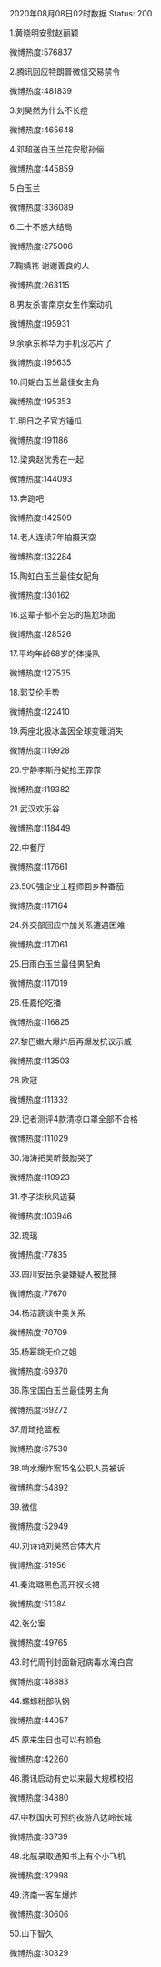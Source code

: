 2020年08月08日02时数据
Status: 200

1.黄晓明安慰赵丽颖

微博热度:576837

2.腾讯回应特朗普微信交易禁令

微博热度:481839

3.刘昊然为什么不长痘

微博热度:465648

4.邓超送白玉兰花安慰孙俪

微博热度:445859

5.白玉兰

微博热度:336089

6.二十不惑大结局

微博热度:275006

7.鞠婧祎 谢谢善良的人

微博热度:263115

8.男友杀害南京女生作案动机

微博热度:195931

9.余承东称华为手机没芯片了

微博热度:195635

10.闫妮白玉兰最佳女主角

微博热度:195353

11.明日之子官方锤瓜

微博热度:191186

12.梁爽赵优秀在一起

微博热度:144093

13.奔跑吧

微博热度:142509

14.老人连续7年拍摄天空

微博热度:132284

15.陶虹白玉兰最佳女配角

微博热度:130162

16.这辈子都不会忘的尴尬场面

微博热度:128526

17.平均年龄68岁的体操队

微博热度:127535

18.郭艾伦手势

微博热度:122410

19.两座北极冰盖因全球变暖消失

微博热度:119928

20.宁静李斯丹妮抢王霏霏

微博热度:119382

21.武汉欢乐谷

微博热度:118449

22.中餐厅

微博热度:117661

23.500强企业工程师回乡种番茄

微博热度:117164

24.外交部回应中加关系遭遇困难

微博热度:117061

25.田雨白玉兰最佳男配角

微博热度:117019

26.任嘉伦吃播

微博热度:116825

27.黎巴嫩大爆炸后再爆发抗议示威

微博热度:113503

28.欧冠

微博热度:111332

29.记者测评4款清凉口罩全部不合格

微博热度:111029

30.海涛把吴昕鼓励哭了

微博热度:110923

31.李子柒秋风送葵

微博热度:103946

32.琉璃

微博热度:77835

33.四川安岳杀妻嫌疑人被批捕

微博热度:77670

34.杨洁篪谈中美关系

微博热度:70709

35.杨幂跳无价之姐

微博热度:69370

36.陈宝国白玉兰最佳男主角

微博热度:69272

37.周琦抢篮板

微博热度:67530

38.响水爆炸案15名公职人员被诉

微博热度:54892

39.微信

微博热度:52949

40.刘诗诗刘昊然合体大片

微博热度:51956

41.秦海璐黑色高开衩长裙

微博热度:51384

42.张公案

微博热度:49765

43.时代周刊封面新冠病毒水淹白宫

微博热度:48883

44.螺蛳粉部队锅

微博热度:44057

45.原来生日也可以有颜色

微博热度:42260

46.腾讯启动有史以来最大规模校招

微博热度:34880

47.中秋国庆可预约夜游八达岭长城

微博热度:33739

48.北航录取通知书上有个小飞机

微博热度:32998

49.济南一客车爆炸

微博热度:30606

50.山下智久

微博热度:30329

